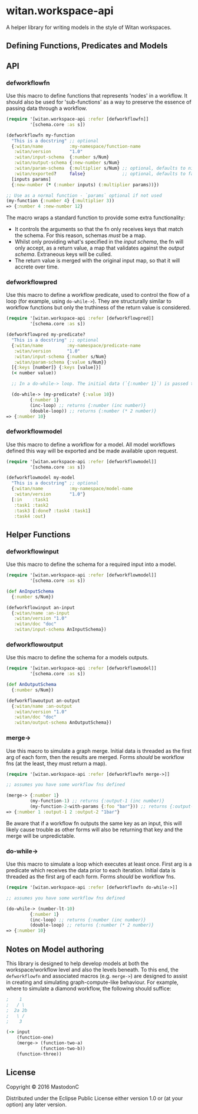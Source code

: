 # witan.workspace-api

A helper library for writing models in the style of Witan workspaces.

## Defining Functions, Predicates and Models

## API

### defworkflowfn

Use this macro to define functions that represents 'nodes' in a workflow. It should also be used for 'sub-functions' as a way to preserve the essence of passing data through a workflow.

```clojure
(require '[witan.workspace-api :refer [defworkflowfn]]
         '[schema.core :as s])

(defworkflowfn my-function
  "This is a docstring" ;; optional
  {:witan/name          :my-namespace/function-name
   :witan/version       "1.0"
   :witan/input-schema  {:number s/Num}
   :witan/output-schema {:new-number s/Num}
   :witan/param-schema  {:multiplier s/Num} ;; optional, defaults to nil
   :witan/exported?     false}              ;; optional, defaults to false
  [inputs params]
  {:new-number (* (:number inputs) (:multiplier params))})

;; Use as a normal function - `params` optional if not used
(my-function {:number 4} {:multiplier 3))
=> {:number 4 :new-number 12}
```

The macro wraps a standard function to provide some extra functionality:

* It controls the arguments so that the fn only receives keys that match the schema. For this reason, schemas *must* be a map.
* Whilst only providing what's specified in the _input schema_, the fn will only accept, as a return value, a map that validates against the _output schema_. Extraneous keys will be culled.
* The return value is merged with the original input map, so that it will accrete over time.

### defworkflowpred

Use this macro to define a workflow predicate, used to control the flow of a loop (for example, using `do-while->`). They are structurally similar to workflow functions but only the truthiness of the return value is considered.

```clojure
(require '[witan.workspace-api :refer [defworkflowpred]]
         '[schema.core :as s])

(defworkflowpred my-predicate?
  "This is a docstring" ;; optional
  {:witan/name         :my-namespace/predicate-name
   :witan/version      "1.0"
   :witan/input-schema {:number s/Num}
   :witan/param-schema {:value s/Num}}
  [{:keys [number]} {:keys [value]}]
  (< number value))

  ;; In a do-while-> loop. The initial data (`{:number 1}`) is passed to the predicate via thread-first.

  (do-while-> (my-predicate? {:value 10})
         {:number 1}
         (inc-loop) ;; returns {:number (inc number)}
         (double-loop)) ;; returns {:number (* 2 number)}
=> {:number 10}
```

### defworkflowmodel

Use this macro to define a workflow for a model. All model workflows defined this way will be exported and be made available upon request.

```clojure
(require '[witan.workspace-api :refer [defworkflowmodel]]
         '[schema.core :as s])

(defworkflowmodel my-model
  "This is a docstring" ;; optional
  {:witan/name          :my-namespace/model-name
   :witan/version       "1.0"}
  [:in    :task1
   :task1 :task2
   :task3 [:done? :task4 :task1]
   :task4 :out)
```

## Helper Functions

### defworkflowinput

Use this macro to define the schema for a required input into a model.

```clojure
(require '[witan.workspace-api :refer [defworkflowmodel]]
         '[schema.core :as s])

(def AnInputSchema 
  {:number s/Num})

(defworkflowinput an-input
  {:witan/name :an-input
   :witan/version "1.0"
   :witan/doc "doc"
   :witan/input-schema AnInputSchema})
``` 

### defworkflowoutput

Use this macro to define the schema for a models outputs.

```clojure
(require '[witan.workspace-api :refer [defworkflowmodel]]
         '[schema.core :as s])

(def AnOutputSchema 
  {:number s/Num})

(defworkflowoutput an-output
  {:witan/name :an-output
   :witan/version "1.0"
   :witan/doc "doc"
   :witan/output-schema AnOutputSchema})
``` 

### merge->

Use this macro to simulate a graph merge. Initial data is threaded as the first arg of each form, then the results are merged. Forms *should* be workflow fns (at the least, they must return a map).

```clojure
(require '[witan.workspace-api :refer [defworkflowfn merge->]]

;; assumes you have some workflow fns defined

(merge-> {:number 1}
         (my-function-1) ;; returns {:output-1 (inc number)}
         (my-function-2-with-params {:foo "bar"})) ;; returns {:output-2 (str number foo)}
=> {:number 1 :output-1 2 :output-2 "1bar"}

```

Be aware that if a workflow fn outputs the same key as an input, this will likely cause trouble as other forms will also be returning that key and the merge will be unpredictable.

### do-while->

Use this macro to simulate a loop which executes at least once. First arg is a predicate which receives the data prior to each iteration. Initial data is threaded as the first arg of each form. Forms *should* be workflow fns.

```clojure
(require '[witan.workspace-api :refer [defworkflowfn do-while->]]

;; assumes you have some workflow fns defined

(do-while-> (number-lt-10)
         {:number 1}
         (inc-loop) ;; returns {:number (inc number)}
         (double-loop) ;; returns {:number (* 2 number)}
=> {:number 10}

```

## Notes on Model authoring

This library is designed to help develop models at both the workspace/workflow level and also the levels beneath. To this end, the `defworkflowfn` and associated macros (e.g. `merge->`) are designed to assist in creating and simulating graph-compute-like behaviour. For example, where to simulate a diamond workflow, the following should suffice:

```clojure
;    1
;   / \
;  2a 2b
;   \ /
;    3

(-> input
    (function-one)
    (merge-> (function-two-a)
             (function-two-b))
    (function-three))
```

## License

Copyright © 2016 MastodonC

Distributed under the Eclipse Public License either version 1.0 or (at
your option) any later version.
